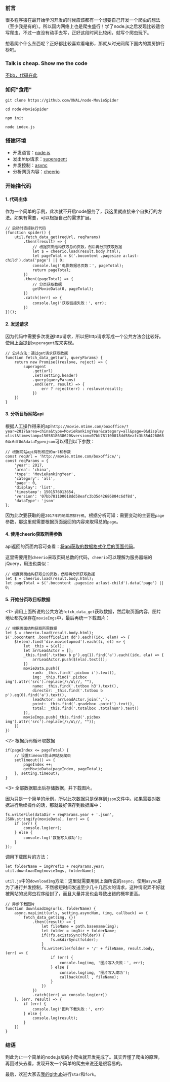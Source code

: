 ### 前言

很多程序猿在最开始学习开发的时候应该都有一个想要自己开发一个爬虫的想法（至少我是有的）。所以国内网络上也是爬虫盛行！学了node.js之后发现比较适合写爬虫，不过一直没有动手去写，正好这段时间比较闲，就写个爬虫玩下。

想着爬个什么东西呢？正好都比较喜欢看电影，那就从时光网爬下国内的票房排行榜吧。

### Talk is cheap. Show me the code

[不bb，代码在此](https://github.com/XNAL/node-MovieSpider)

### 如何"食用"

    git clone https://github.com/XNAL/node-MovieSpider
    
    cd node-MovieSpider 

    npm init

    node index.js

### 搭建环境

- 开发语言：[node.js](https://nodejs.org/en/)
- 发出http请求：[superagent](http://visionmedia.github.io/superagent/)
- 并发控制：[async](https://caolan.github.io/async/)
- 分析网页内容：[cheerio](https://github.com/cheeriojs/cheerio)

### 开始撸代码

#### 1. 代码主体

作为一个简单的示例，此次就不开启node服务了，我这里就直接来个自执行的方法。如果有需要，可以根据自己的需求扩展。

    // 启动时直接执行代码 
    (function spider() {
        util.fetch_data_get(reqUrl, reqParams)
            .then((result) => {
                // 根据页面结构获取总的页数，然后再分页获取数据
                let $ = cheerio.load(result.body.html);
                let pageTotal = $('.bocontent .pagesize a:last-child').data('page') || 0;
                console.log('电影数据总页数：', pageTotal);
                return pageTotal;
            })
            .then((pageTotal) => {
                // 分页获取数据
                getMovieData(0, pageTotal);
            })
            .catch((err) => {
                console.log('获取链接失败：', err);
            })
    })();

#### 2. 发送请求

因为代码中需要多次发送http请求，所以把http请求写成一个公共方法会比较好。使用上面提到`superagent`库来实现。

    // 公共方法：通过get请求获取数据
    function fetch_data_get(url, queryParams) {
        return new Promise((reslove, reject) => {
            superagent
                .get(url)
                .set(setting.header)
                .query(queryParams)
                .end((err, result) => {
                    err ? reject(err) : reslove(result);
                })
        })
    }

#### 3. 分析目标网站api

根据人工操作得来的api`http://movie.mtime.com/boxoffice/?year=2017&area=china&type=MovieRankingYear&category=all&page=0&display=list&timestamp=1505818638620&version=07bb781100018dd58eafc3b35d42686804c6df8d&dataType=json`可以得到以下参数：

    // 根据网站api得到相应的url和参数
    const reqUrl = 'http://movie.mtime.com/boxoffice/';
    const reqParams = {
        'year': 2017,
        'area': 'china',
        'type': 'MovieRankingYear',
        'category': 'all',
        'page': 0,
        'display': 'list',
        'timestamp': 1501576013654,
        'version': '07bb781100018dd58eafc3b35d42686804c6df8d',
        'dataType': 'json'
    };

因为此次要获取的是`2017年内地票房排行榜`。根据分析可知：需要变动的主要是`page`参数，那这里就需要根据页面返回的内容来取得总的`page`。

#### 4. 使用cheerio获取所需参数

api返回的页面内容可查看：[将api获取的数据格式化后的页面代码](https://github.com/XNAL/node-MovieSpider/blob/master/time.html)。

这里需要用到`cheerio`来取页码总数的代码，`cheerio`可以理解为服务器端的jQuery，用法也类似：

    // 根据页面结构获取总的页数，然后再分页获取数据
    let $ = cheerio.load(result.body.html);
    let pageTotal = $('.bocontent .pagesize a:last-child').data('page') || 0;

#### 5. 开始分页取目标数据

<1> 调用上面所说的公共方法`fetch_data_get`获取数据，然后取页面内容，图片地址都先保存在`movieImgs`中，最后再统一下载图片：

	// 根据页面结构获取所需数据
    let $ = cheerio.load(result.body.html);
    $('.bocontent .boxofficelist dd').each((idx, elem) => {
        $(elem).find('div.movietopmod').each((i, el) => {
            let _this = $(el);
            let arrLeadActor = [];
            _this.find('.txtbox b p').eq(1).find('a').each((idx, ela) => {
                arrLeadActor.push($(ela).text());
            })
            movieData.push({
                rank: _this.find('.picbox i').text(),
                img: _this.find('.picbox img').attr('src').replace(/\/u\//, ""),
                name: _this.find('.txtbox h3').text(),
                director: _this.find('.txtbox b p').eq(0).find('a').text(),
                leadActor: arrLeadActor.join(','),
                point: _this.find('.gradebox .point').text(),
                total: _this.find('.totalbox .totalnum').text()
            }),
            movieImgs.push(_this.find('.picbox img').attr('src').replace(/\/u\//, ""));
        })
    })

<2> 根据页码循环取数据

    if(pageIndex <= pageTotal) {
        // 设置timeout防止网站反爬虫
        setTimeout(() => {
            pageIndex ++;
            getMovieData(pageIndex, pageTotal);
        }, setting.timeout);
    } 

<3> 全部数据取出后存储数据，并下载图片。

因为只是一个简单的示例，所以此次数据只是保存到`json`文件中。如果需要对数据进行后续操作的话，那就最好保存到数据库中：

    fs.writeFile(dataDir + reqParams.year + '.json', JSON.stringify(movieData), (err) => {
        if (err) {
            console.log(err);
        } else {
            console.log('数据写入成功');
        }
    });

调用下载图片的方法：

    let folderName = imgPrefix + reqParams.year;
    util.downloadImg(movieImgs, folderName);

`util.js`中的`downloadImg`方法：这里就需要用到上面所说的`async`，使用`async`是为了进行并发控制，不然极短时间发送至少几十几百次的请求，这种情况弄不好就被网站的发爬虫程序给封了，而且大量并发也会导致出错的概率更高。

    // 异步下载图片
    function downloadImg(urls, folderName) {
        async.mapLimit(urls, setting.asyncNum, (img, callback) => {
            fetch_data_get(img, {})
                .then((result) => {
                    let fileName = path.basename(img);
                    let folder = imgDir + folderName;
                    if(!fs.existsSync(folder)) {
                        fs.mkdirSync(folder);
                    }
                    fs.writeFile(folder + '/' + fileName, result.body, (err) => {
                        if (err) {
                            console.log(img, '图片写入失败：', err);
                        } else {
                            console.log(img, '图片写入成功');
                            callback(null , fileName);
                        }
                    })
                })
                .catch((err) => console.log(err))
        }, (err, result) => {
            if (err) {
                console.log('图片下载失败：', err)
            } else {
                console.log(result);
            }
        })
    }

### 结语

到此为止一个简单的node.js版的小爬虫就开发完成了。其实弄懂了爬虫的原理，再回过头去看，发现开发一个简单的爬虫来说还是很容易的。

最后，欢迎大家去[我的github](https://github.com/XNAL)进行`star`和`fork`。